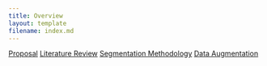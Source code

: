 ```yaml
---
title: Overview
layout: template
filename: index.md
--- 
```


[Proposal](proposal.md)
[Literature Review](literature_review.md)
[Segmentation Methodology](segmentation.md)
[Data Augmentation](data_augmentation.md)